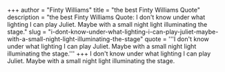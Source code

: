 +++
author = "Finty Williams"
title = "the best Finty Williams Quote"
description = "the best Finty Williams Quote: I don't know under what lighting I can play Juliet. Maybe with a small night light illuminating the stage."
slug = "i-dont-know-under-what-lighting-i-can-play-juliet-maybe-with-a-small-night-light-illuminating-the-stage"
quote = '''I don't know under what lighting I can play Juliet. Maybe with a small night light illuminating the stage.'''
+++
I don't know under what lighting I can play Juliet. Maybe with a small night light illuminating the stage.
